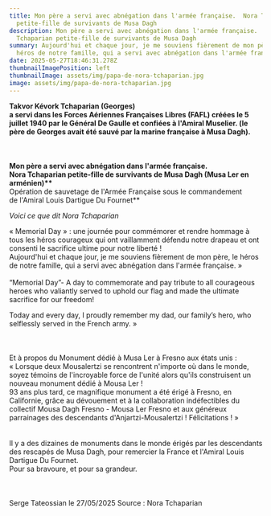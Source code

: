 ```yaml
---
title: Mon père a servi avec abnégation dans l'armée française.  Nora Tchaparian
  petite-fille de survivants de Musa Dagh
description: Mon père a servi avec abnégation dans l'armée française.  Nora
  Tchaparian petite-fille de survivants de Musa Dagh
summary: Aujourd'hui et chaque jour, je me souviens fièrement de mon père, le
  héros de notre famille, qui a servi avec abnégation dans l'armée française. »
date: 2025-05-27T18:46:31.278Z
thumbnailImagePosition: left
thumbnailImage: assets/img/papa-de-nora-tchaparian.jpg
image: assets/img/papa-de-nora-tchaparian.jpg
---
```

**T﻿akvor Kévork Tchaparian (Georges)** \
**a servi dans les Forces Aériennes Françaises Libres (FAFL) créées le 5 juillet 1940 par le Général De Gaulle et confiées à l'Amiral Muselier. (le père de Georges avait été sauvé par la marine française à Musa Dagh).** \
\
\
\
**Mon père a servi avec abnégation dans l'armée française.\
Nora Tchaparian petite-fille de survivants de Musa Dagh (Musa Ler en arménien)\*\***\
Opération de sauvetage de l'Armée Française sous le commandement\
de l'Amiral Louis Dartigue Du Fournet\*\*

*Voici ce que dit Nora Tchaparian*

« Memorial Day » : une journée pour commémorer et rendre hommage à tous les héros courageux qui ont vaillamment défendu notre drapeau et ont consenti le sacrifice ultime pour notre liberté !\
Aujourd'hui et chaque jour, je me souviens fièrement de mon père, le héros de notre famille, qui a servi avec abnégation dans l'armée française. »\
\
“Memorial Day”- A day to commemorate and pay tribute to all courageous heroes who valiantly served to uphold our flag and made the ultimate sacrifice for our freedom!

Today and every day, I proudly remember my dad, our family’s hero, who selflessly served in the French army. »\
\
\
\
Et à propos du Monument dédié à Musa Ler à Fresno aux états unis :\
« Lorsque deux Mousalertzi se rencontrent n'importe où dans le monde, soyez témoins de l'incroyable force de l'unité alors qu'ils construisent un nouveau monument dédié à Mousa Ler !\
93 ans plus tard, ce magnifique monument a été érigé à Fresno, en Californie, grâce au dévouement et à la collaboration indéfectibles du collectif Mousa Dagh Fresno - Mousa Ler Fresno et aux généreux parrainages des descendants d'Anjartzi-Mousalertzi ! Félicitations ! »\
\
\
Il y a des dizaines de monuments dans le monde érigés par les descendants des rescapés de Musa Dagh, pour remercier la France et l'Amiral Louis Dartigue Du Fournet.\
Pour sa bravoure, et pour sa grandeur.\
\
\
\
Serge Tateossian le 27/05/2025 Source : Nora Tchaparian